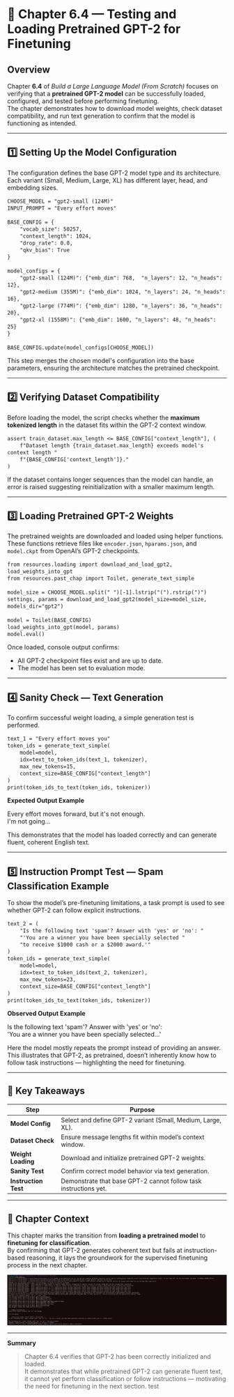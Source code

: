 # 🚀 Chapter 6.4 — Testing and Loading Pretrained GPT-2 for Finetuning

## Overview
Chapter **6.4** of *Build a Large Language Model (From Scratch)* focuses on verifying that a **pretrained GPT-2 model** can be successfully loaded, configured, and tested before performing finetuning.  
The chapter demonstrates how to download model weights, check dataset compatibility, and run text generation to confirm that the model is functioning as intended.

---

## 1️⃣ Setting Up the Model Configuration
The configuration defines the base GPT-2 model type and its architecture. Each variant (Small, Medium, Large, XL) has different layer, head, and embedding sizes.

```
CHOOSE_MODEL = "gpt2-small (124M)"
INPUT_PROMPT = "Every effort moves"

BASE_CONFIG = {
    "vocab_size": 50257,
    "context_length": 1024,
    "drop_rate": 0.0,
    "qkv_bias": True
}

model_configs = {
    "gpt2-small (124M)": {"emb_dim": 768,  "n_layers": 12, "n_heads": 12},
    "gpt2-medium (355M)": {"emb_dim": 1024, "n_layers": 24, "n_heads": 16},
    "gpt2-large (774M)": {"emb_dim": 1280, "n_layers": 36, "n_heads": 20},
    "gpt2-xl (1558M)": {"emb_dim": 1600, "n_layers": 48, "n_heads": 25}
}

BASE_CONFIG.update(model_configs[CHOOSE_MODEL])
```

This step merges the chosen model's configuration into the base parameters, ensuring the architecture matches the pretrained checkpoint.

---

## 2️⃣ Verifying Dataset Compatibility
Before loading the model, the script checks whether the **maximum tokenized length** in the dataset fits within the GPT-2 context window.

```
assert train_dataset.max_length <= BASE_CONFIG["context_length"], (
    f"Dataset length {train_dataset.max_length} exceeds model's context length "
    f"{BASE_CONFIG['context_length']}."
)
```

If the dataset contains longer sequences than the model can handle, an error is raised suggesting reinitialization with a smaller maximum length.

---

## 3️⃣ Loading Pretrained GPT-2 Weights
The pretrained weights are downloaded and loaded using helper functions.  
These functions retrieve files like `encoder.json`, `hparams.json`, and `model.ckpt` from OpenAI’s GPT-2 checkpoints.

```
from resources.loading import download_and_load_gpt2, load_weights_into_gpt
from resources.past_chap import Toilet, generate_text_simple

model_size = CHOOSE_MODEL.split(" ")[-1].lstrip("(").rstrip(")")
settings, params = download_and_load_gpt2(model_size=model_size, models_dir="gpt2")

model = Toilet(BASE_CONFIG)
load_weights_into_gpt(model, params)
model.eval()
```

Once loaded, console output confirms:
- All GPT-2 checkpoint files exist and are up to date.
- The model has been set to evaluation mode.

---

## 4️⃣ Sanity Check — Text Generation
To confirm successful weight loading, a simple generation test is performed.

```
text_1 = "Every effort moves you"
token_ids = generate_text_simple(
    model=model,
    idx=text_to_token_ids(text_1, tokenizer),
    max_new_tokens=15,
    context_size=BASE_CONFIG["context_length"]
)
print(token_ids_to_text(token_ids, tokenizer))
```

**Expected Output Example**

Every effort moves forward, but it's not enough.  
I'm not going...

This demonstrates that the model has loaded correctly and can generate fluent, coherent English text.

---

## 5️⃣ Instruction Prompt Test — Spam Classification Example
To show the model’s pre-finetuning limitations, a task prompt is used to see whether GPT-2 can follow explicit instructions.

```
text_2 = (
    "Is the following text 'spam'? Answer with 'yes' or 'no': "
    "'You are a winner you have been specially selected "
    "to receive $1000 cash or a $2000 award.'"
)
token_ids = generate_text_simple(
    model=model,
    idx=text_to_token_ids(text_2, tokenizer),
    max_new_tokens=23,
    context_size=BASE_CONFIG["context_length"]
)
print(token_ids_to_text(token_ids, tokenizer))
```

**Observed Output Example**

Is the following text 'spam'? Answer with 'yes' or 'no':  
'You are a winner you have been specially selected...'

Here the model mostly repeats the prompt instead of providing an answer.  
This illustrates that GPT-2, as pretrained, doesn’t inherently know how to follow task instructions — highlighting the need for finetuning.

---

## 🧠 Key Takeaways

| Step | Purpose |
|------|----------|
| **Model Config** | Select and define GPT-2 variant (Small, Medium, Large, XL). |
| **Dataset Check** | Ensure message lengths fit within model’s context window. |
| **Weight Loading** | Download and initialize pretrained GPT-2 weights. |
| **Sanity Test** | Confirm correct model behavior via text generation. |
| **Instruction Test** | Demonstrate that base GPT-2 cannot follow task instructions yet. |

---

## 🧩 Chapter Context
This chapter marks the transition from **loading a pretrained model** to **finetuning for classification**.  
By confirming that GPT-2 generates coherent text but fails at instruction-based reasoning, it lays the groundwork for the supervised finetuning process in the next chapter.

![Figure 6.8 — Verifying GPT-2 Initialization and Generation](images/swappy-20251015-112651.png)

---

**Summary**  
> Chapter 6.4 verifies that GPT-2 has been correctly initialized and loaded.  
> It demonstrates that while pretrained GPT-2 can generate fluent text, it cannot yet perform classification or follow instructions — motivating the need for finetuning in the next section.
 test
 